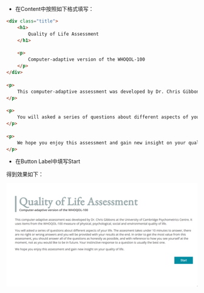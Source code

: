 - 在Content中按照如下格式填写：

```html
<div class="title">
    <h1>
        Quality of Life Assessment
    </h1>

    <p>
        Computer-adaptive version of the WHOQOL-100
    </p>
</div>

<p>
    This computer-adaptive assessment was developed by Dr. Chris Gibbons at the University of Cambridge Psychometrics Centre. It uses items from the WHOQOL-100 measure of physical, psychological, social and environmental quality of life.
</p>

<p>
    You will asked a series of questions about different aspects of your life. The assesment takes under 10 minutes to answer, there are no right or wrong answers and you will be provided with your results at the end. In order to get the most value from this assessment, you should answer all of the questions as honestly as possible, and with reference to how you see yourself at the moment, not as you would like to be in future. Your instinctive response to a question is usually the best one.
</p>

<p>
    We hope you enjoy this assessment and gain new insight on your quality of life.
</p>
```

- 在Button Label中填写Start

得到效果如下：

![mypage.png](https://github.com/BunE204-2022/concerto/blob/main/Template/%E6%95%88%E6%9E%9C%E5%9B%BE/mypage.png)

